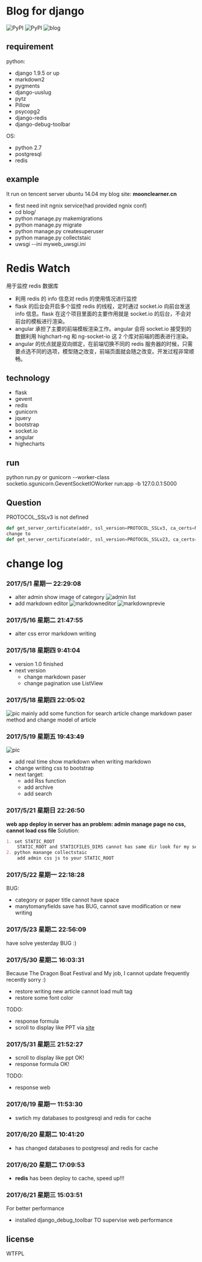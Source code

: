 # Blog for django
![PyPI](https://img.shields.io/pypi/l/Django.svg?style=plastic)
![PyPI](https://img.shields.io/pypi/pyversions/Django.svg?style=plastic)
![blog](https://github.com/moonclearner/blog/blob/master/markdownimage/QQ%E6%88%AA%E5%9B%BE20170429195835.png?raw=true)
## requirement
python:
- django 1.9.5 or up
- markdown2
- pygments
- django-uuslug
- pytz
- Pillow
- psycopg2
- django-redis
- django-debug-toolbar

OS:
- python 2.7
- postgresql
- redis

## example
It run on tencent server ubuntu 14.04 my blog site: **moonclearner.cn**
- first need init ngnix service(had provided ngnix conf)
- cd blog/
- python manage.py makemigrations
- python manage.py migrate
- python manage.py createsuperuser
- python manage.py collectstaic
- uwsgi --ini myweb_uwsgi.ini

# Redis Watch
用于监控 redis 数据库
- 利用 redis 的 info 信息对 redis 的使用情况进行监控
- flask 的后台会开启多个监控 redis 的线程，定时通过 socket.io 向前台发送 info 信息。flask 在这个项目里面的主要作用就是 socket.io 的后台，不会对前台的模板进行渲染。
- angular 承担了主要的前端模板渲染工作。angular 会将 socket.io 接受到的数据利用 highchart-ng 和 ng-socket-io 这 2 个库对前端的图表进行渲染。
- angular 的优点就是双向绑定，在前端切换不同的 redis 服务器的时候，只需要点选不同的选项，模型随之改变，前端页面就会随之改变。开发过程非常顺畅。

## technology
- flask
- gevent
- redis
- gunicorn
- jquery
- bootstrap
- socket.io
- angular
- highecharts

## run
python run.py
or
gunicorn --worker-class socketio.sgunicorn.GeventSocketIOWorker run:app -b 127.0.0.1:5000


## Question
PROTOCOL_SSLv3 is not defined
```python
def get_server_certificate(addr, ssl_version=PROTOCOL_SSLv3, ca_certs=None):
change to
def get_server_certificate(addr, ssl_version=PROTOCOL_SSLv23, ca_certs=None):
```

# change log

### 2017/5/1 星期一 22:29:08
- alter admin show image of category
	![admin list](https://raw.githubusercontent.com/moonclearner/blog/master/markdownimage/alteradmin.png)
- add markdown editor
	![markdowneditor](https://raw.githubusercontent.com/moonclearner/blog/master/markdownimage/markdown.png)
	![markdownprevie](https://raw.githubusercontent.com/moonclearner/blog/master/markdownimage/markdownPreview.png)

### 2017/5/16 星期二 21:47:55
- alter css error
	markdown writing

### 2017/5/18 星期四 9:41:04
- version 1.0 finished
- next version
	- change markdown paser
	- change pagination use ListView
### 2017/5/18 星期四 22:05:02
![pic](https://github.com/moonclearner/blog/blob/master/markdownimage/add%20some%20label.png?raw=true)
mainly add some function for search article
change markdown paser method and change model of article

### 2017/5/19 星期五 19:43:49
![pic](https://github.com/moonclearner/blog/blob/master/markdownimage/QQ%E6%88%AA%E5%9B%BE20170519154814.png?raw=true)
- add real time show markdown when writing markdown
- change writing css to bootstrap
- next target:
	- add Rss function
	- add archive
	- add search

### 2017/5/21 星期日 22:26:50
**web app deploy in server has an problem: admin manage page no css, cannot load css file**
Solution:
```markdown
1. set STATIC_ROOT
	STATIC_ROOT and STATICFILES_DIRS cannot has same dir look for my setting.py
2. python manange collectstaic
	add admin css js to your STATIC_ROOT
```

### 2017/5/22 星期一 22:18:28
BUG:
- category or paper title cannot have space
- manytomanyfields save has BUG, cannot save modification or new writing

### 2017/5/23 星期二 22:56:09
have solve yesterday BUG :)

### 2017/5/30 星期二 16:03:31
Because The Dragon Boat Festival and My job, I cannot update frequently recently sorry :)
- restore writing new article cannot load mult tag
- restore some font color

TODO:
- response formula
- scroll to display like PPT via [site](http://www.dowebok.com/77.html)

### 2017/5/31 星期三 21:52:27
- scroll to display like ppt  OK!
- response formula OK!

TODO:
- response web

### 2017/6/19 星期一 11:53:30
- swtich my databases to postgresql and redis for cache

### 2017/6/20 星期二 10:41:20
- has changed databases to postgresql and redis for cache

### 2017/6/20 星期二 17:09:53
- **redis** has been deploy to cache, speed up!!!

### 2017/6/21 星期三 15:03:51
For better performance
- installed django_debug_toolbar
	TO supervise web performance
## license
WTFPL
